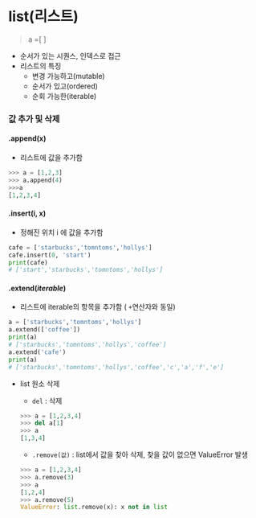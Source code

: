 # list(리스트)

> a =[ ]

- 순서가 있는 시퀀스, 인덱스로 접근
- 리스트의 특징
  - 변경 가능하고(mutable)
  - 순서가 있고(ordered)
  - 순회 가능한(iterable)

### 값 추가 및 삭제

#### .append(x)

- 리스트에 값을 추가함

```python
>>> a = [1,2,3]
>>> a.append(4)         
>>>a
[1,2,3,4]
```

#### .insert(i, x)

- 정해진 위치 i 에 값을 추가함

```python
cafe = ['starbucks','tomntoms','hollys']
cafe.insert(0, 'start')
print(cafe)
# ['start','starbucks','tomntoms','hollys']
```

#### .extend(*iterable*)

- 리스트에 iterable의 항목을 추가함 ( `+`연산자와 동일)

```python
a = ['starbucks','tomntoms','hollys']
a.extend(['coffee'])
print(a)
# ['starbucks','tomntoms','hollys','coffee']
a.extend('cafe')
print(a)
# ['starbucks','tomntoms','hollys','coffee','c','a','f','e']
```

- list 원소 삭제

  - `del` : 삭제

  ```python
  >>> a = [1,2,3,4]
  >>> del a[1]
  >>> a
  [1,3,4]
  ```

  - `.remove(값)` : list에서 값을 찾아 삭제, 찾을 값이 없으면 ValueError 발생

  ```python
  >>> a = [1,2,3,4]
  >>> a.remove(3)
  >>> a
  [1,2,4]
  >>> a.remove(5)
  ValueError: list.remove(x): x not in list
  ```

  

